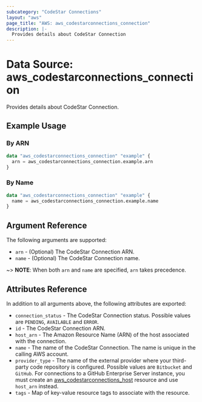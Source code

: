 ```yaml
---
subcategory: "CodeStar Connections"
layout: "aws"
page_title: "AWS: aws_codestarconnections_connection"
description: |-
  Provides details about CodeStar Connection
---
```


# Data Source: aws_codestarconnections_connection

Provides details about CodeStar Connection.

## Example Usage

### By ARN

```terraform
data "aws_codestarconnections_connection" "example" {
  arn = aws_codestarconnections_connection.example.arn
}
```

### By Name

```terraform
data "aws_codestarconnections_connection" "example" {
  name = aws_codestarconnections_connection.example.name
}
```

## Argument Reference

The following arguments are supported:

* `arn` - (Optional) The CodeStar Connection ARN.
* `name` - (Optional) The CodeStar Connection name.

~> **NOTE**: When both `arn` and `name` are specified, `arn` takes precedence.

## Attributes Reference

In addition to all arguments above, the following attributes are exported:

* `connection_status` - The CodeStar Connection status. Possible values are `PENDING`, `AVAILABLE` and `ERROR`.
* `id` - The CodeStar Connection ARN.
* `host_arn` - The Amazon Resource Name (ARN) of the host associated with the connection.
* `name` - The name of the CodeStar Connection. The name is unique in the calling AWS account.
* `provider_type` - The name of the external provider where your third-party code repository is configured. Possible values are `Bitbucket` and `GitHub`. For connections to a GitHub Enterprise Server instance, you must create an [aws_codestarconnections_host](https://registry.terraform.io/providers/hashicorp/aws/latest/docs/resources/codestarconnections_host) resource and use `host_arn` instead.
* `tags` - Map of key-value resource tags to associate with the resource.
